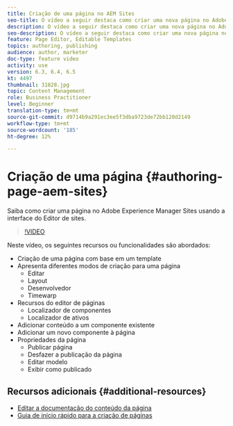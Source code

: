 ```yaml
---
title: Criação de uma página no AEM Sites
seo-title: O vídeo a seguir destaca como criar uma nova página no Adobe Experience Manager Sites usando a interface do usuário do Editor de sites
description: O vídeo a seguir destaca como criar uma nova página no Adobe Experience Manager Sites usando a interface do usuário do Editor de sites
seo-description: O vídeo a seguir destaca como criar uma nova página no Adobe Experience Manager Sites usando a interface do usuário do Editor de sites
feature: Page Editor, Editable Templates
topics: authoring, publishing
audience: author, marketer
doc-type: feature video
activity: use
version: 6.3, 6.4, 6.5
kt: 4497
thumbnail: 31828.jpg
topic: Content Management
role: Business Practitioner
level: Beginner
translation-type: tm+mt
source-git-commit: d9714b9a291ec3ee5f3dba9723de72bb120d2149
workflow-type: tm+mt
source-wordcount: '185'
ht-degree: 12%

---
```



# Criação de uma página {#authoring-page-aem-sites}

Saiba como criar uma página no Adobe Experience Manager Sites usando a interface do Editor de sites.

>[!VIDEO](https://video.tv.adobe.com/v/31828?quality=12&learn=on)

Neste vídeo, os seguintes recursos ou funcionalidades são abordados:

* Criação de uma página com base em um template
* Apresenta diferentes modos de criação para uma página
   * Editar
   * Layout
   * Desenvolvedor
   * Timewarp  
* Recursos do editor de páginas
   * Localizador de componentes
   * Localizador de ativos
* Adicionar conteúdo a um componente existente
* Adicionar um novo componente à página
* Propriedades da página
   * Publicar página
   * Desfazer a publicação da página
   * Editar modelo
   * Exibir como publicado

## Recursos adicionais {#additional-resources}

* [Editar a documentação do conteúdo da página](https://docs.adobe.com/content/help/en/experience-manager-cloud-service/sites/authoring/fundamentals/editing-content.html)
* [Guia de início rápido para a criação de páginas](https://docs.adobe.com/content/help/en/experience-manager-cloud-service/sites/authoring/getting-started/quick-start.html)
